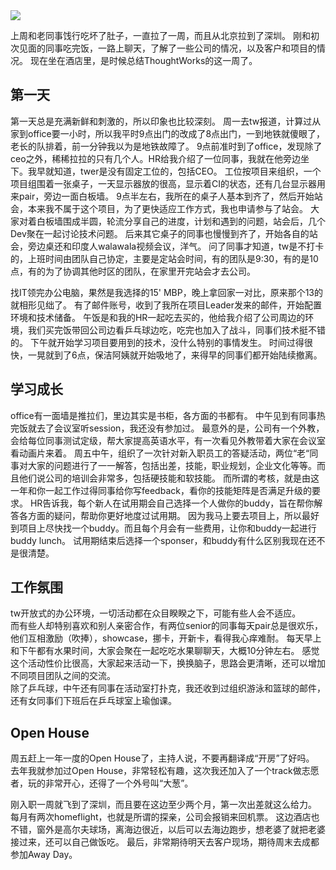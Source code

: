 <img src='https://img2.baidu.com/it/u=3532739319,2862388475&fm=253&fmt=auto&app=138&f=PNG?w=1493&h=500' />

上周和老同事饯行吃坏了肚子，一直拉了一周，而且从北京拉到了深圳。
刚和初次见面的同事吃完饭，一路上聊天，了解了一些公司的情况，以及客户和项目的情况。
现在坐在酒店里，是时候总结ThoughtWorks的这一周了。

## 第一天
第一天总是充满新鲜和刺激的，所以印象也比较深刻。
周一去tw报道，计算过从家到office要一小时，所以我平时9点出门的改成了8点出门，一到地铁就傻眼了，老长的队排着，前一分钟我以为是地铁故障了。
9点前准时到了office，发现除了ceo之外，稀稀拉拉的只有几个人。HR给我介绍了一位同事，我就在他旁边坐下。我早就知道，twer是没有固定工位的，包括CEO。
工位按项目来组织，一个项目组围着一张桌子，一天显示器放的很高，显示着CI的状态，还有几台显示器用来pair，旁边一面白板墙。
9点半左右，我所在的桌子人基本到齐了，然后开始站会，本来我不属于这个项目，为了更快适应工作方式，我也申请参与了站会。
大家对着白板墙围成半圆，轮流分享自己的进度，计划和遇到的问题，站会后，几个Dev聚在一起讨论技术问题。
后来其它桌子的同事也慢慢到齐了，开始各自的站会，旁边桌还和印度人walawala视频会议，洋气。
问了同事才知道，tw是不打卡的，上班时间由团队自己协定，主要是定站会时间，有的团队是9:30，有的是10点，有的为了协调其他时区的团队，在家里开完站会才去公司。

找IT领完办公电脑，果然是我选择的15' MBP，晚上拿回家一对比，原来那个13的就相形见绌了。
有了邮件账号，收到了我所在项目Leader发来的邮件，开始配置环境和技术储备。
午饭是和我的HR一起吃去买的，他给我介绍了公司周边的环境，我们买完饭带回公司边看乒乓球边吃，吃完也加入了战斗，同事们技术挺不错的。
下午就开始学习项目要用到的技术，没什么特别的事情发生。
时间过得很快，一晃就到了6点，保洁阿姨就开始吸地了，来得早的同事们都开始陆续撤离。

## 学习成长
office有一面墙是推拉们，里边其实是书柜，各方面的书都有。
中午见到有同事热完饭就去了会议室听session，我还没有参加过。
最意外的是，公司有一个外教，会给每位同事测试定级，帮大家提高英语水平，有一次看见外教带着大家在会议室看动画片来着。
周五中午，组织了一次针对新入职员工的答疑活动，两位“老“同事对大家的问题进行了一一解答，包括出差，技能，职业规划，企业文化等等。而且他们说公司的培训会非常多，包括硬技能和软技能。
而所谓的考核，就是由这一年和你一起工作过得同事给你写feedback，看你的技能矩阵是否满足升级的要求。
HR告诉我，每个新人在试用期会自己选择一个人做你的buddy，旨在帮你解答各方面的疑问，帮助你更好地度过试用期。
因为我马上要去项目上，所以最好到项目上尽快找一个buddy。而且每个月会有一些费用，让你和buddy一起进行buddy lunch。
试用期结束后选择一个sponser，和buddy有什么区别我现在还不是很清楚。

## 工作氛围
tw开放式的办公环境，一切活动都在众目睽睽之下，可能有些人会不适应。  
而有些人却特别喜欢和别人亲密合作，有两位senior的同事每天pair总是很欢乐，他们互相激励（吹捧），showcase，挪卡，开新卡，看得我心痒难耐。
每天早上和下午都有水果时间，大家会聚在一起吃吃水果聊聊天，大概10分钟左右。
感觉这个活动性价比很高，大家起来活动一下，换换脑子，思路会更清晰，还可以增加不同项目团队之间的交流。  
除了乒乓球，中午还有同事在活动室打扑克，我还收到过组织游泳和篮球的邮件，还有女同事们下班后在乒乓球室上瑜伽课。

## Open House
周五赶上一年一度的Open House了，主持人说，不要再翻译成“开房”了好吗。
去年我就参加过Open House，非常轻松有趣，这次我还加入了一个track做志愿者，玩的非常开心，还得了一个外号叫“大葱”。 

刚入职一周就飞到了深圳，而且要在这边至少两个月，第一次出差就这么给力。
每月有两次homeflight，也就是所谓的探亲，公司会报销来回机票。
这边酒店也不错，窗外是高尔夫球场，离海边很近，以后可以去海边跑步，想老婆了就把老婆接过来，还可以自己做饭吃。
最后，非常期待明天去客户现场，期待周末去成都参加Away Day。

